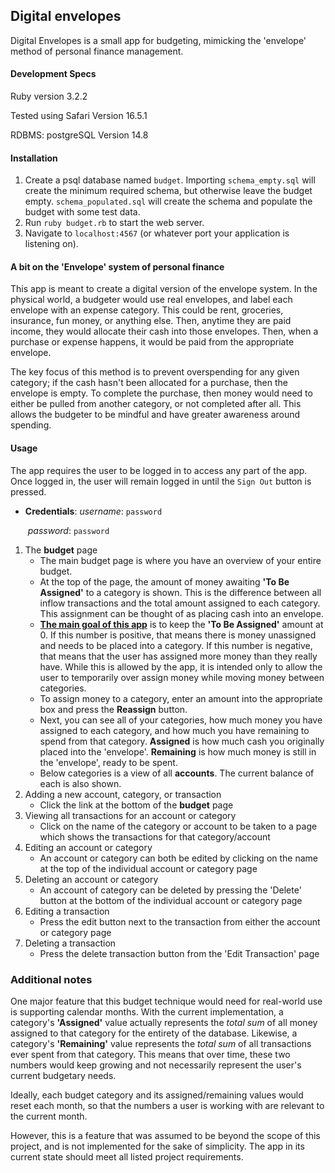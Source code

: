 ## Digital envelopes

Digital Envelopes is a small app for budgeting, mimicking the 'envelope' method of personal finance management.

#### Development Specs

Ruby version 3.2.2

Tested using Safari Version 16.5.1

RDBMS: postgreSQL Version 14.8

#### Installation

1. Create a psql database named `budget`. Importing `schema_empty.sql` will create the minimum required schema, but otherwise leave the budget empty. `schema_populated.sql` will create the schema and populate the budget with some test data.
2. Run `ruby budget.rb` to start the web server.
3. Navigate to `localhost:4567` (or whatever port your application is listening on).

#### A bit on the 'Envelope' system of personal finance

This app is meant to create a digital version of the envelope system. In the physical world, a budgeter would use real envelopes, and label each envelope with an expense category. This could be rent, groceries, insurance, fun money, or anything else. Then, anytime they are paid income, they would allocate their cash into those envelopes. Then, when a purchase or expense happens, it would be paid from the appropriate envelope.

The key focus of this method is to prevent overspending for any given category; if the cash hasn't been allocated for a purchase, then the envelope is empty. To complete the purchase, then money would need to either be pulled from another category, or not completed after all. This allows the budgeter to be mindful and have greater awareness around spending.

#### Usage

The app requires the user to be logged in to access any part of the app. Once logged in, the user will remain logged in until the `Sign Out` button is pressed.

- **Credentials**: *username*: `password` 

  ​        			  *password*: `password`

1. The **budget** page
   - The main budget page is where you have an overview of your entire budget. 
   - At the top of the page, the amount of money awaiting **'To Be Assigned'** to a category is shown. This is the difference between all inflow transactions and the total amount assigned to each category. This assignment can be thought of as placing cash into an envelope.
   - **<u>The main goal of this app</u>** is to keep the **'To Be Assigned'** amount at 0. If this number is positive, that means there is money unassigned and needs to be placed into a category. If this number is negative, that means that the user has assigned more money than they really have. While this is allowed by the app, it is intended only to allow the user to temporarily over assign money while moving money between categories.
   - To assign money to a category, enter an amount into the appropriate box and press the **Reassign** button.
   - Next, you can see all of your categories, how much money you have assigned to each category, and how much you have remaining to spend from that category. **Assigned** is how much cash you originally placed into the 'envelope'. **Remaining** is how much money is still in the 'envelope', ready to be spent.
   - Below categories is a view of all **accounts**. The current balance of each is also shown.
2. Adding a new account, category, or transaction
   - Click the link at the bottom of the **budget** page
3. Viewing all transactions for an account or category
   - Click on the name of the category or account to be taken to a page which shows the transactions for that category/account
4. Editing an account or category
   - An account or category can both be edited by clicking on the name at the top of the individual account or category page
5. Deleting an account or category
   - An account of category can be deleted by pressing the 'Delete' button at the bottom of the individual account or category page
6. Editing a transaction
   - Press the edit button next to the transaction from either the account or category page
7. Deleting a transaction
   - Press the delete transaction button from the 'Edit Transaction' page

### Additional notes

One major feature that this budget technique would need for real-world use is supporting calendar months. With the current implementation, a category's **'Assigned'** value actually represents the *total sum* of all money assigned to that category for the entirety of the database. Likewise, a category's **'Remaining'** value represents the *total sum* of all transactions ever spent from that category. This means that over time, these two numbers would keep growing and not necessarily represent the user's current budgetary needs.

Ideally, each budget category and its assigned/remaining values would reset each month, so that the numbers a user is working with are relevant to the current month.

However, this is a feature that was assumed to be beyond the scope of this project, and is not implemented for the sake of simplicity. The app in its current state should meet all listed project requirements.